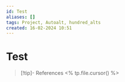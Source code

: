 ```yaml
---
id: Test
aliases: []
tags: Project, Autoalt, hundred_alts
created: 16-02-2024 10:51
---
```

# Test
> [!tip]- References
> <% tp.file.cursor() %>
